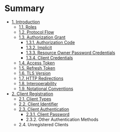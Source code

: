# Summary

* [1.  Introduction](chapter1.md)
  * [1.1.  Roles](chapter1/11-roles.md)
  * [1.2.  Protocol Flow](chapter1/12-protocol-flow.md)
  * [1.3.  Authorization Grant](chapter1/13-authorization-grant.md)
    * [1.3.1.  Authorization Code](chapter1/13-authorization-grant/131-authorization-code.md)
    * [1.3.2.  Implicit](chapter1/13-authorization-grant/132-implicit.md)
    * [1.3.3.  Resource Owner Password Credentials](chapter1/13-authorization-grant/133-resource-owner-password-credentials.md)
    * [1.3.4.  Client Credentials](chapter1/13-authorization-grant/134-client-credentials.md)
  * [1.4.  Access Token](chapter1/14-accesstoken.md)
  * [1.5.  Refresh Token](chapter1/15-refresh-token.md)
  * [1.6.  TLS Version](chapter1/16-tls-version.md)
  * [1.7.  HTTP Redirections](chapter1/17-http-redirections.md)
  * [1.8.  Interoperability](chapter1/18-interoperability.md)
  * [1.9.  Notational Conventions](chapter1/19-notational-conventions.md)
* [2.  Client Registration](README.md)
  * [2.1.  Client Types](21-client-types.md)
  * [2.2.  Client Identifier](22-client-identifier.md)
  * [2.3.  Client Authentication](23-client-authentication.md)
    * [2.3.1.  Client Password](23-client-authentication/231-client-password.md)
    * 2.3.2.  Other Authentication Methods
  * 2.4.  Unregistered Clients


